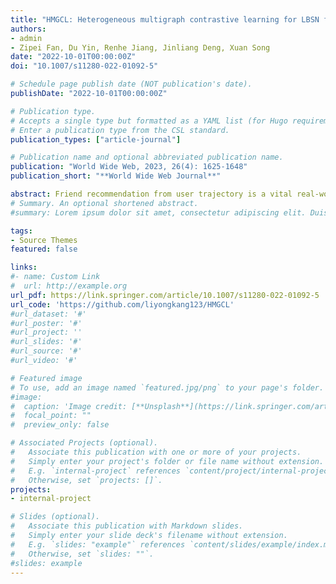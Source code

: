 ```yaml
---
title: "HMGCL: Heterogeneous multigraph contrastive learning for LBSN friend recommendation"
authors:
- admin
- Zipei Fan, Du Yin, Renhe Jiang, Jinliang Deng, Xuan Song
date: "2022-10-01T00:00:00Z"
doi: "10.1007/s11280-022-01092-5"

# Schedule page publish date (NOT publication's date).
publishDate: "2022-10-01T00:00:00Z"

# Publication type.
# Accepts a single type but formatted as a YAML list (for Hugo requirements).
# Enter a publication type from the CSL standard.
publication_types: ["article-journal"]

# Publication name and optional abbreviated publication name.
publication: "World Wide Web, 2023, 26(4): 1625-1648"
publication_short: "**World Wide Web Journal**"

abstract: Friend recommendation from user trajectory is a vital real-world application of location-based social networks (LBSN) services. Previous statistical analysis indicated that social network relationships could explain 10% to 30% of human movement, especially long-distance travel. Therefore, it is necessary to recognize patterns from human mobility to assist the friend recommendation. However, previous works either modelled friendships and check-in records by simple graphs with only one connection between any two nodes or ignored a large amount of vital spatio-temporal information and semantic information in raw LBSN data. To overcome the limitation of the simple graph commonly seen in previous works, we leverage heterogeneous multigraph to model LBSN data and define various semantic connections between nodes. Against this background, we propose a Heterogeneous Multigraph Contrastive Learning (HMGCL) model to capture spatio-temporal characteristics of human trajectories for user node embedding learning. Extensive experiments show that our method outperforms the state-of-the-art approaches in six real-world city datasets.
# Summary. An optional shortened abstract.
#summary: Lorem ipsum dolor sit amet, consectetur adipiscing elit. Duis posuere tellus ac convallis placerat. Proin tincidunt magna sed ex sollicitudin condimentum.

tags:
- Source Themes
featured: false

links:
#- name: Custom Link
#  url: http://example.org
url_pdf: https://link.springer.com/article/10.1007/s11280-022-01092-5
url_code: 'https://github.com/liyongkang123/HMGCL'
#url_dataset: '#'
#url_poster: '#'
#url_project: ''
#url_slides: '#'
#url_source: '#'
#url_video: '#'

# Featured image
# To use, add an image named `featured.jpg/png` to your page's folder. 
#image:
#  caption: 'Image credit: [**Unsplash**](https://link.springer.com/article/10.1007/s10707-022-00466-1/figures/3)'
#  focal_point: ""
#  preview_only: false

# Associated Projects (optional).
#   Associate this publication with one or more of your projects.
#   Simply enter your project's folder or file name without extension.
#   E.g. `internal-project` references `content/project/internal-project/index.md`.
#   Otherwise, set `projects: []`.
projects:
- internal-project

# Slides (optional).
#   Associate this publication with Markdown slides.
#   Simply enter your slide deck's filename without extension.
#   E.g. `slides: "example"` references `content/slides/example/index.md`.
#   Otherwise, set `slides: ""`.
#slides: example
---
```

